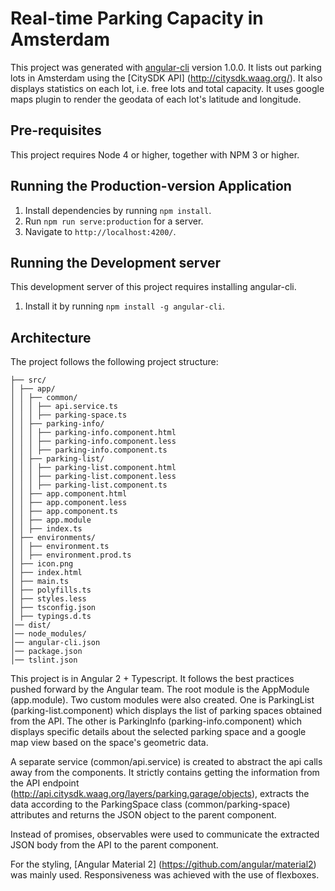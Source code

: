 # Real-time Parking Capacity in Amsterdam

This project was generated with [angular-cli](https://github.com/angular/angular-cli) version 1.0.0. It lists out parking lots in Amsterdam using the
[CitySDK API] (http://citysdk.waag.org/). It also displays statistics on each lot, i.e. free lots and total capacity. It uses google maps plugin to
render the geodata of each lot's latitude and longitude.

## Pre-requisites

This project requires Node 4 or higher, together with NPM 3 or higher.

## Running the Production-version Application

1. Install dependencies by running `npm install`.
2. Run `npm run serve:production` for a server. 
3. Navigate to `http://localhost:4200/`.

## Running the Development server

This development server of this project requires installing angular-cli.
1. Install it by running `npm install -g angular-cli`.

## Architecture

The project follows the following project structure:
```
├── src/
│ ├── app/
│ │ ├── common/
│ │ │ ├── api.service.ts
│ │ │ ├── parking-space.ts
│ │ ├── parking-info/
│ │ │ ├── parking-info.component.html
│ │ │ ├── parking-info.component.less
│ │ │ ├── parking-info.component.ts
│ │ ├── parking-list/
│ │ │ ├── parking-list.component.html
│ │ │ ├── parking-list.component.less
│ │ │ ├── parking-list.component.ts
│ │ ├── app.component.html
│ │ ├── app.component.less
│ │ ├── app.component.ts
│ │ ├── app.module
│ │ ├── index.ts
│ ├── environments/
│ │ ├── environment.ts
│ │ ├── environment.prod.ts
│ ├── icon.png
│ ├── index.html
│ ├── main.ts
│ ├── polyfills.ts
│ ├── styles.less
│ ├── tsconfig.json
│ ├── typings.d.ts
│── dist/
│── node_modules/
│── angular-cli.json
│── package.json
│── tslint.json
```
This project is in Angular 2 + Typescript. It follows the best practices pushed forward by the Angular team. The root module
is the AppModule (app.module). Two custom modules were also created. One is ParkingList (parking-list.component) which displays
the list of parking spaces obtained from the API. The other is ParkingInfo (parking-info.component) which displays specific
details about the selected parking space and a google map view based on the space's geometric data.

A separate service (common/api.service) is created to abstract the api calls away from the components. It strictly contains
getting the information from the API endpoint (http://api.citysdk.waag.org/layers/parking.garage/objects), extracts the data
according to the ParkingSpace class (common/parking-space) attributes and returns the JSON object to the parent component.

Instead of promises, observables were used to communicate the extracted JSON body from the API to the parent component. 

For the styling, [Angular Material 2] (https://github.com/angular/material2) was mainly used. Responsiveness was achieved with
the use of flexboxes. 